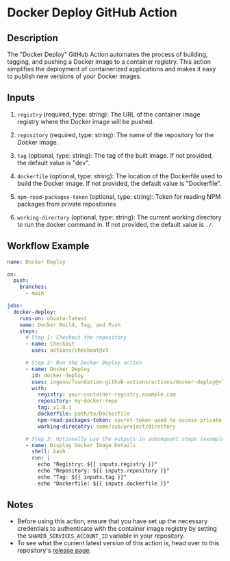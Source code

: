 # Docker Deploy GitHub Action

## Description

The "Docker Deploy" GitHub Action automates the process of building, tagging, and pushing a Docker image to a container registry. This action simplifies the deployment of containerized applications and makes it easy to publish new versions of your Docker images.

## Inputs

1. `registry` (required, type: string): The URL of the container image registry where the Docker image will be pushed.

2. `repository` (required, type: string): The name of the repository for the Docker image.

3. `tag` (optional, type: string): The tag of the built image. If not provided, the default value is "dev".

4. `dockerfile` (optional, type: string): The location of the Dockerfile used to build the Docker image. If not provided, the default value is "Dockerfile".

5. `npm-read-packages-token` (optional, type: string): Token for reading NPM packages from private repositories

6. `working-directory` (optional, type: string): The current working directory to run the docker command in. If not provided, the default value is `./`.

## Workflow Example

```yaml
name: Docker Deploy

on:
  push:
    branches:
      - main

jobs:
  docker-deploy:
    runs-on: ubuntu-latest
    name: Docker Build, Tag, and Push
    steps:
      # Step 1: Checkout the repository
      - name: Checkout
        uses: actions/checkout@v3

      # Step 2: Run the Docker Deploy action
      - name: Docker Deploy
        id: docker-deploy
        uses: ingeno/foundation-github-actions/actions/docker-deploy@<latest>
        with:
          registry: your-container-registry.example.com
          repository: my-docker-repo
          tag: v1.0.1
          dockerfile: path/to/Dockerfile
          npm-read-packages-token: secret-token-used-to-access-private-package-repositories
          working-direcotry: some/sub/project/directory

      # Step 3: Optionally use the outputs in subsequent steps (example)
      - name: Display Docker Image Details
        shell: bash
        run: |
          echo "Registry: ${{ inputs.registry }}"
          echo "Repository: ${{ inputs.repository }}"
          echo "Tag: ${{ inputs.tag }}"
          echo "Dockerfile: ${{ inputs.dockerfile }}"
```

## Notes

- Before using this action, ensure that you have set up the necessary credentials to authenticate with the container image registry by setting the `SHARED_SERVICES_ACCOUNT_ID` variable in your repository.
- To see what the current latest version of this action is, head over to this repository's [release page](https://github.com/ingeno/foundation-github-actions/releases).
